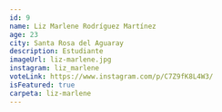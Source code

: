 ```yaml
---
id: 9
name: Liz Marlene Rodríguez Martínez
age: 23
city: Santa Rosa del Aguaray
description: Estudiante
imageUrl: liz-marlene.jpg
instagram: liz_marlene
voteLink: https://www.instagram.com/p/C7Z9fK8L4W3/
isFeatured: true
carpeta: liz-marlene
---
```

